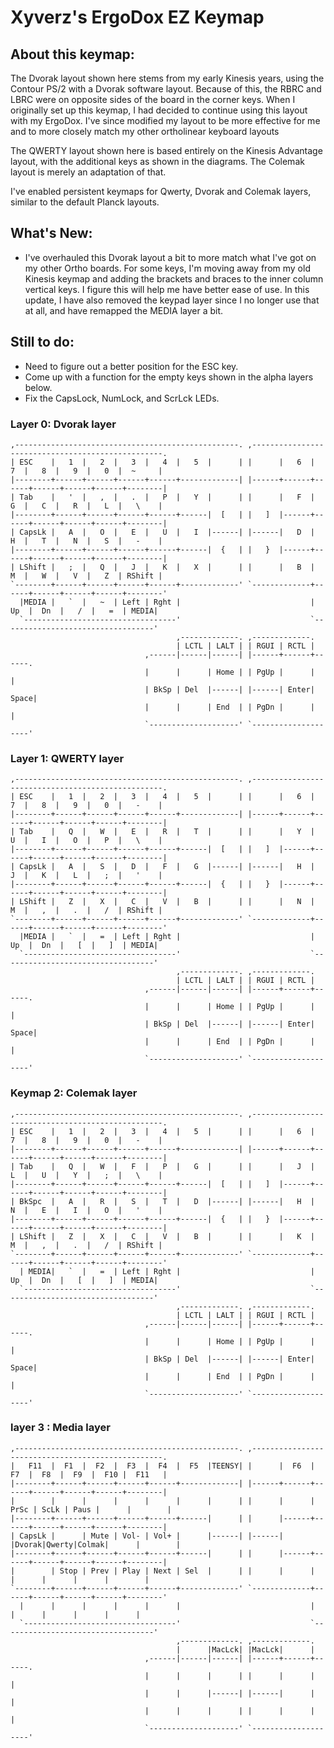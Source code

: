# Xyverz's ErgoDox EZ Keymap

## About this keymap:

The Dvorak layout shown here stems from my early Kinesis years, using the Contour PS/2 with a Dvorak software layout. Because of this, the RBRC and LBRC were on opposite sides of the board in the corner keys. When I originally set up this keymap, I had decided to continue using this layout with my ErgoDox. I've since modified my layout to be more effective for me and to more closely match my other ortholinear keyboard layouts

The QWERTY layout shown here is based entirely on the Kinesis Advantage layout, with the additional keys as shown in the diagrams. The Colemak layout is merely an adaptation of that.

I've enabled persistent keymaps for Qwerty, Dvorak and Colemak layers, similar to the default Planck layouts.

## What's New:

* I've overhauled this Dvorak layout a bit to more match what I've got on my other Ortho boards. For some keys, I'm moving away from my old Kinesis keymap and adding the brackets and braces to the inner column vertical keys. I figure this will help me have better ease of use. In this update, I have also removed the keypad layer since I no longer use that at all, and have remapped the MEDIA layer a bit.

## Still to do:

 * Need to figure out a better position for the ESC key.
 * Come up with a function for the empty keys shown in the alpha layers below.
 * Fix the CapsLock, NumLock, and ScrLck LEDs.

### Layer 0: Dvorak layer

 	,--------------------------------------------------. ,--------------------------------------------------.
 	| ESC    |   1  |   2  |   3  |   4  |   5  |      | |      |   6  |   7  |   8  |   9  |   0  |  ~     |
 	|--------+------+------+------+------+-------------| |------+------+------+------+------+------+--------|
 	| Tab    |   '  |   ,  |   .  |   P  |   Y  |      | |      |   F  |   G  |   C  |   R  |   L  |   \    |
 	|--------+------+------+------+------+------|  [   | |   ]  |------+------+------+------+------+--------|
 	| CapsLk |   A  |   O  |   E  |   U  |   I  |------| |------|   D  |   H  |   T  |   N  |   S  |   -    |
 	|--------+------+------+------+------+------|  {   | |   }  |------+------+------+------+------+--------|
 	| LShift |   ;  |   Q  |   J  |   K  |   X  |      | |      |   B  |   M  |   W  |   V  |   Z  | RShift |
 	`--------+------+------+------+------+-------------' `-------------+------+------+------+------+--------'
	  |MEDIA |   `  |   ~  | Left | Rght |                             |  Up  |  Dn  |   /  |   =  | MEDIA|
 	  `----------------------------------'                             `----------------------------------'
 	                                     ,-------------. ,-------------.
 	                                     | LCTL | LALT | | RGUI | RCTL |
 	                              ,------|------|------| |------+------+------.
 	                              |      |      | Home | | PgUp |      |      |
 	                              | BkSp | Del  |------| |------| Enter| Space|
 	                              |      |      | End  | | PgDn |      |      |
 	                              `--------------------' `--------------------'

### Layer 1: QWERTY layer

 	,--------------------------------------------------. ,--------------------------------------------------.
 	| ESC    |   1  |   2  |   3  |   4  |   5  |      | |      |   6  |   7  |   8  |   9  |   0  |   -    |
 	|--------+------+------+------+------+-------------| |------+------+------+------+------+------+--------|
 	| Tab    |   Q  |   W  |   E  |   R  |   T  |      | |      |   Y  |   U  |   I  |   O  |   P  |   \    |
 	|--------+------+------+------+------+------|  [   | |   ]  |------+------+------+------+------+--------|
 	| CapsLk |   A  |   S  |   D  |   F  |   G  |------| |------|   H  |   J  |   K  |   L  |   ;  |   '    |
 	|--------+------+------+------+------+------|  {   | |   }  |------+------+------+------+------+--------|
 	| LShift |   Z  |   X  |   C  |   V  |   B  |      | |      |   N  |   M  |   ,  |   .  |   /  | RShift |
 	`--------+------+------+------+------+-------------' `-------------+------+------+------+------+--------'
 	  |MEDIA |   `  |   =  | Left | Rght |                             |  Up  |  Dn  |   [  |   ]  | MEDIA|
 	  `----------------------------------'                             `----------------------------------'
 	                                     ,-------------. ,-------------.
 	                                     | LCTL | LALT | | RGUI | RCTL |
 	                              ,------|------|------| |------+------+------.
 	                              |      |      | Home | | PgUp |      |      |
 	                              | BkSp | Del  |------| |------| Enter| Space|
 	                              |      |      | End  | | PgDn |      |      |
 	                              `--------------------' `--------------------'
	 
### Keymap 2: Colemak layer

	,--------------------------------------------------. ,--------------------------------------------------.
 	| ESC    |   1  |   2  |   3  |   4  |   5  |      | |      |   6  |   7  |   8  |   9  |   0  |   -    |
 	|--------+------+------+------+------+-------------| |------+------+------+------+------+------+--------|
	| Tab    |   Q  |   W  |   F  |   P  |   G  |      | |      |   J  |   L  |   U  |   Y  |   ;  |   \    |
 	|--------+------+------+------+------+------|  [   | |   ]  |------+------+------+------+------+--------|
 	| BkSpc  |   A  |   R  |   S  |   T  |   D  |------| |------|   H  |   N  |   E  |   I  |   O  |   '    |
 	|--------+------+------+------+------+------|  {   | |   }  |------+------+------+------+------+--------|
 	| LShift |   Z  |   X  |   C  |   V  |   B  |      | |      |   K  |   M  |   ,  |   .  |   /  | RShift |
 	`--------+------+------+------+------+-------------' `-------------+------+------+------+------+--------'
 	  | MEDIA|   `  |   =  | Left | Rght |                             |  Up  |  Dn  |   [  |   ]  | MEDIA|
 	  `----------------------------------'                             `----------------------------------'
 	                                     ,-------------. ,-------------.
 	                                     | LCTL | LALT | | RGUI | RCTL |
 	                              ,------|------|------| |------+------+------.
 	                              |      |      | Home | | PgUp |      |      |
 	                              | BkSp | Del  |------| |------| Enter| Space|
 	                              |      |      | End  | | PgDn |      |      |
 	                              `--------------------' `--------------------'

### layer 3 : Media layer

 	,--------------------------------------------------. ,--------------------------------------------------.
 	|   F11  |  F1  |  F2  |  F3  |  F4  |  F5  |TEENSY| |      |  F6  |  F7  |  F8  |  F9  |  F10 |  F11   |
 	|--------+------+------+------+------+-------------| |------+------+------+------+------+------+--------|
 	|        |      |      |      |      |      |      | |      |      | PrSc | ScLk | Paus |      |        |
 	|--------+------+------+------+------+------|      | |      |------+------+------+------+------+--------|
 	| CapsLk |      | Mute | Vol- | Vol+ |      |------| |------|      |Dvorak|Qwerty|Colmak|      |        |
 	|--------+------+------+------+------+------|      | |      |------+------+------+------+------+--------|
 	|        | Stop | Prev | Play | Next | Sel  |      | |      |      |      |      |      |      |        |
 	`--------+------+------+------+------+-------------' `-------------+------+------+------+------+--------'
 	  |      |      |      |      |      |                             |      |      |      |      |      |
 	  `----------------------------------'                             `----------------------------------'
	                                     ,-------------. ,-------------.
 	                                     |      |MacLck| |MacLck|      |
 	                              ,------|------|------| |------+------+------.
 	                              |      |      |      | |      |      |      |
 	                              |      |      |------| |------|      |      |
 	                              |      |      |      | |      |      |      |
 	                              `--------------------' `--------------------'